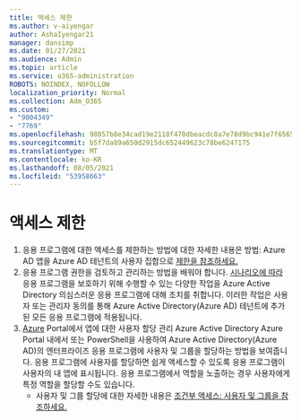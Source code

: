 ```yaml
---
title: 액세스 제한
ms.author: v-aiyengar
author: AshaIyengar21
manager: dansimp
ms.date: 01/27/2021
ms.audience: Admin
ms.topic: article
ms.service: o365-administration
ROBOTS: NOINDEX, NOFOLLOW
localization_priority: Normal
ms.collection: Adm_O365
ms.custom:
- "9004349"
- "7769"
ms.openlocfilehash: 98057b8e34cad19e2118f470dbeacdc8a7e78d9bc941e7f6565743201a541b56
ms.sourcegitcommit: b5f7da89a650d2915dc652449623c78be6247175
ms.translationtype: MT
ms.contentlocale: ko-KR
ms.lasthandoff: 08/05/2021
ms.locfileid: "53958663"
---
```

# <a name="restricting-access"></a>액세스 제한

1. 응용 프로그램에 대한 액세스를 제한하는 방법에 대한 자세한 내용은 방법: Azure AD 앱을 Azure AD 테넌트의 사용자 집합으로 [제한을 참조하세요.](https://docs.microsoft.com/azure/active-directory/develop/howto-restrict-your-app-to-a-set-of-users)
1. 응용 프로그램 권한을 검토하고 관리하는 방법을 배워야 합니다. [시나리오에 따라](https://docs.microsoft.com/azure/active-directory/manage-apps/manage-application-permissions#control-access-to-an-application) 응용 프로그램을 보호하기 위해 수행할 수 있는 다양한 작업을 Azure Active Directory 의심스러운 응용 프로그램에 대해 조치를 취합니다. 이러한 작업은 사용자 또는 관리자 동의를 통해 Azure Active Directory(Azure AD) 테넌트에 추가된 모든 응용 프로그램에 적용됩니다.
1. [Azure](https://docs.microsoft.com/azure/active-directory/manage-apps/assign-user-or-group-access-portal#configure-an-application-to-require-user-assignment) Portal에서 앱에 대한 사용자 할당 관리 Azure Active Directory Azure Portal 내에서 또는 PowerShell을 사용하여 Azure Active Directory(Azure AD)의 엔터프라이즈 응용 프로그램에 사용자 및 그룹을 할당하는 방법을 보여줍니다. 응용 프로그램에 사용자를 할당하면 쉽게 액세스할 수 있도록 응용 프로그램이 사용자의 내 앱에 표시됩니다. 응용 프로그램에서 역할을 노출하는 경우 사용자에게 특정 역할을 할당할 수도 있습니다.
    - 사용자 및 그룹 할당에 대한 자세한 내용은 [조건부 액세스: 사용자 및 그룹을 참조하세요.](https://docs.microsoft.com/azure/active-directory/conditional-access/concept-conditional-access-users-groups)
